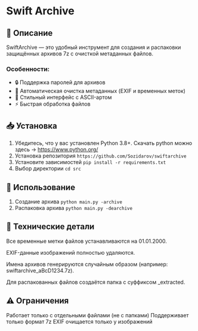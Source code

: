 # Swift Archive
## 📌 Описание
SwiftArchive — это удобный инструмент для создания и распаковки защищённых архивов 7z с очисткой метаданных файлов. 
### Особенности:
- 🔒 Поддержка паролей для архивов
- 🧹 Автоматическая очистка метаданных (EXIF и временных меток)
- 🎨 Стильный интерфейс с ASCII-артом
- ⚡ Быстрая обработка файлов

## 📥 Установка
1. Убедитесь, что у вас установлен Python 3.8+. Скачать python можно здесь -> https://www.python.org/
2. Установка репозитория
```https://github.com/Sozidarov/swiftarchive```
4. Установите зависимостей
```pip install -r requirements.txt```
5. Выбор директории
```cd src```
## 🚀 Использование
1. Создание архива
```python main.py -archive```
2. Распаковка архива
```python main.py -dearchive```
## 🔧 Технические детали
Все временные метки файлов устанавливаются на 01.01.2000.

EXIF-данные изображений полностью удаляются.

Имена архивов генерируются случайным образом (например: swiftarchive_aBcD1234.7z).

Для распакованных файлов создаётся папка с суффиксом _extracted.
## ⚠️ Ограничения
Работает только с отдельными файлами (не с папками)
Поддерживает только формат 7z
EXIF очищается только у изображений
